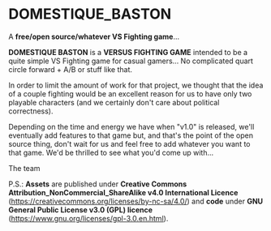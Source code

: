 # DOMESTIQUE_BASTON
A **free/open source/whatever VS Fighting game**...

**DOMESTIQUE BASTON** is a **VERSUS FIGHTING GAME** intended to be a quite simple VS Fighting game for casual gamers... No complicated quart circle forward + A/B or stuff like that.

In order to limit the amount of work for that project, we thought that the idea of a couple fighting would be an excellent reason for us to have only two playable characters (and we certainly don't care about political correctness).

Depending on the time and energy we have when "v1.0" is released, we'll eventually add features to that game but, and that's the point of the open source thing, don't wait for us and feel free to add whatever you want to that game. We'd be thrilled to see what you'd come up with...

The team

P.S.: **Assets** are published under **Creative Commons Attribution_NonCommercial_ShareAlike v4.0 International Licence** (https://creativecommons.org/licenses/by-nc-sa/4.0/) and **code** under **GNU General Public License v3.0 (GPL) licence** (https://www.gnu.org/licenses/gpl-3.0.en.html).
